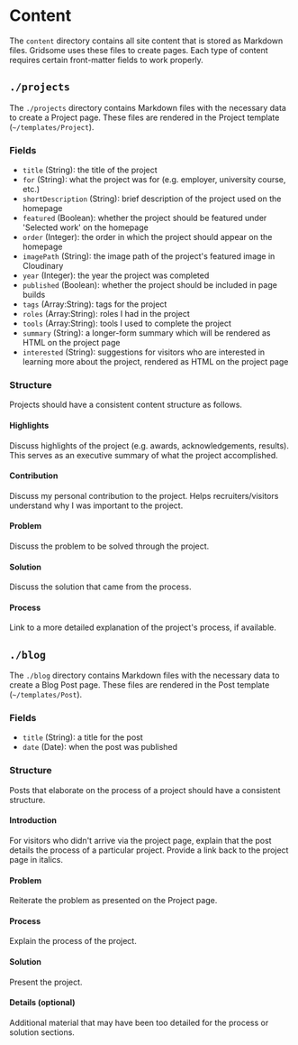 # Content

The `content` directory contains all site content that is stored as Markdown files. Gridsome uses these files to create pages. Each type of content requires certain front-matter fields to work properly.

## `./projects`

The `./projects` directory contains Markdown files with the necessary data to create a Project page. These files are rendered in the Project template (`~/templates/Project`).

### Fields

- `title` (String): the title of the project
- `for` (String): what the project was for (e.g. employer, university course, etc.)
- `shortDescription` (String): brief description of the project used on the homepage
- `featured` (Boolean): whether the project should be featured under 'Selected work' on the homepage
- `order` (Integer): the order in which the project should appear on the homepage
- `imagePath` (String): the image path of the project's featured image in Cloudinary
- `year` (Integer): the year the project was completed
- `published` (Boolean): whether the project should be included in page builds
- `tags` (Array:String): tags for the project
- `roles` (Array:String): roles I had in the project
- `tools` (Array:String): tools I used to complete the project
- `summary` (String): a longer-form summary which will be rendered as HTML on the project page
- `interested` (String): suggestions for visitors who are interested in learning more about the project, rendered as HTML on the project page

### Structure

Projects should have a consistent content structure as follows.

#### Highlights

Discuss highlights of the project (e.g. awards, acknowledgements, results). This serves as an executive summary of what the project accomplished.

#### Contribution

Discuss my personal contribution to the project. Helps recruiters/visitors understand why I was important to the project.

#### Problem

Discuss the problem to be solved through the project.

#### Solution

Discuss the solution that came from the process.

#### Process

Link to a more detailed explanation of the project's process, if available.

## `./blog`

The `./blog` directory contains Markdown files with the necessary data to create a Blog Post page. These files are rendered in the Post template (`~/templates/Post`).

### Fields

- `title` (String): a title for the post
- `date` (Date): when the post was published

### Structure

Posts that elaborate on the process of a project should have a consistent structure.

#### Introduction

For visitors who didn't arrive via the project page, explain that the post details the process of a particular project. Provide a link back to the project page in italics.

#### Problem

Reiterate the problem as presented on the Project page.

#### Process

Explain the process of the project.

#### Solution

Present the project.

#### Details (optional)

Additional material that may have been too detailed for the process or solution sections.
